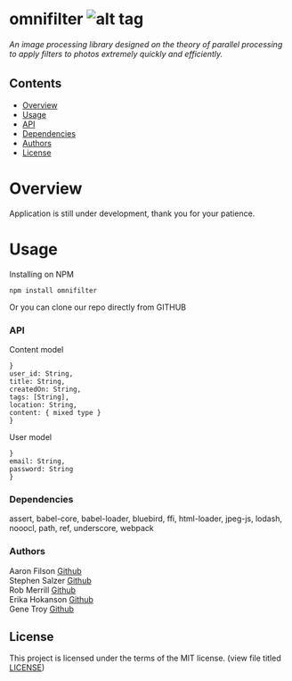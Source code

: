 # omnifilter        ![alt tag](https://travis-ci.org/ocgears/omnifilter.svg?branch=master)
###### An image processing library designed on the theory of parallel processing to apply filters to photos extremely quickly and efficiently.

## Contents
+   [Overview](https://github.com/ocgears/omnifilter#overview)
+   [Usage](https://github.com/ocgears/omnifilter#usage)
+   [API](https://github.com/ocgears/omnifilter#api)
+   [Dependencies](https://github.com/ocgears/omnifilter#dependencies)
+   [Authors](https://github.com/ocgears/omnifilter#authors)
+   [License](https://github.com/ocgears/omnifilter#license)

# Overview
Application is still under development, thank you for your patience.

# Usage
Installing on NPM
```
npm install omnifilter
```

Or you can clone our repo directly from GITHUB

### API
Content model
```
}
user_id: String,
title: String,
createdOn: String,
tags: [String],
location: String,
content: { mixed type }
}
```

User model
```
}
email: String,
password: String
}
```

### Dependencies
assert,
babel-core,
babel-loader,
bluebird,
ffi,
html-loader,
jpeg-js,
lodash,
nooocl,
path,
ref,
underscore,
webpack

### Authors
Aaron Filson [Github](https://github.com/aaronfilson)<br/>
Stephen Salzer [Github](https://github.com/scoobahsteve)</br>
Rob Merrill [Github](https://github.com/robgmerrill)</br>
Erika Hokanson [Github](https://github.com/erikawho)<br>
Gene Troy [Github](https://github.com/energene)<br/>

## License

This project is licensed under the terms of the MIT license. (view file titled [LICENSE](https://github.com/ocgears/omnifilter/blob/master/LICENSE))
